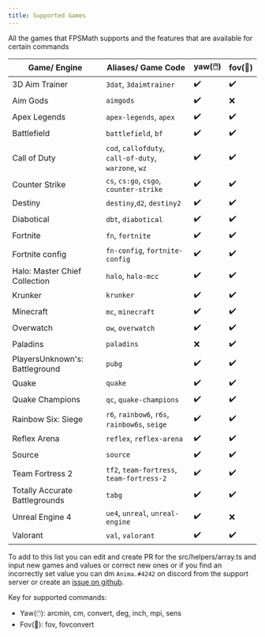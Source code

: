 ```yaml
---
title: Supported Games
---
```


All the games that FPSMath supports and the features that are available for certain commands

| Game/ Engine                   | Aliases/ Game Code                                   | yaw(🖱️) | fov(🎥) |
| ------------------------------ | ---------------------------------------------------- | ------- | ------- |
| 3D Aim Trainer                 | `3dat`, `3daimtrainer`                               | ✔️      | ✔️      |
| Aim Gods                       | `aimgods`                                            | ✔️      | ❌      |
| Apex Legends                   | `apex-legends`, `apex`                               | ✔️      | ✔️      |
| Battlefield                    | `battlefield`, `bf`                                  | ✔️      | ✔️      |
| Call of Duty                   | `cod`, `callofduty`, `call-of-duty`, `warzone`, `wz` | ✔️      | ✔️      |
| Counter Strike                 | `cs`, `cs:go`, `csgo`, `counter-strike`              | ✔️      | ✔️      |
| Destiny                        | `destiny`,`d2`, `destiny2`                           | ✔️      | ✔️      |
| Diabotical                     | `dbt`, `diabotical`                                  | ✔️      | ✔️      |
| Fortnite                       | `fn`, `fortnite`                                     | ✔️      | ✔️      |
| Fortnite config                | `fn-config`, `fortnite-config`                       | ✔️      | ✔️      |
| Halo: Master Chief Collection  | `halo`, `halo-mcc`                                   | ✔️      | ✔️      |
| Krunker                        | `krunker`                                            | ✔️      | ✔️      |
| Minecraft                      | `mc`, `minecraft`                                    | ✔️      | ✔️      |
| Overwatch                      | `ow`, `overwatch`                                    | ✔️      | ✔️      |
| Paladins                       | `paladins`                                           | ❌      | ✔️      |
| PlayersUnknown's: Battleground | `pubg`                                               | ✔️      | ✔️      |
| Quake                          | `quake`                                              | ✔️      | ✔️      |
| Quake Champions                | `qc`, `quake-champions`                              | ✔️      | ✔️      |
| Rainbow Six: Siege             | `r6`, `rainbow6`, `r6s`, `rainbow6s`, `seige`        | ✔️      | ✔️      |
| Reflex Arena                   | `reflex`, `reflex-arena`                             | ✔️      | ✔️      |
| Source                         | `source`                                             | ✔️      | ✔️      |
| Team Fortress 2                | `tf2`, `team-fortress`, `team-fortress-2`            | ✔️      | ✔️      |
| Totally Accurate Battlegrounds | `tabg`                                               | ✔️      | ✔️      |
| Unreal Engine 4                | `ue4`, `unreal`, `unreal-engine`                     | ✔️      | ❌      |
| Valorant                       | `val`, `valorant`                                    | ✔️      | ✔️      |

To add to this list you can edit and create PR for the src/helpers/array.ts and input new games and values or correct new ones or if you find an incorrectly set value you can dm `Anima.#4242` on discord from the support server or create an [issue on github](https://github.com/animafps/fpsmath/issues).

Key for supported commands:

- Yaw(🖱️): arcmin, cm, convert, deg, inch, mpi, sens
- Fov(🎥): fov, fovconvert
